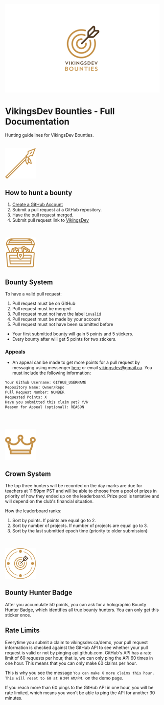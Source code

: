 <a href="https://vikingsdev.ca/bounties">![](bounties-bg.png)</a>
# VikingsDev Bounties - Full Documentation
Hunting guidelines for VikingsDev Bounties.
<br><br><br>
<img src="003-spear.svg" width="100px"/>

## How to hunt a bounty
1. [Create a GitHub Account](https://github.com/join)
2. Submit a pull request at a GitHub repository.
3. Have the pull request merged.
4. Submit pull request link to [VikingsDev](https://vikingsdev.ca/demo)
<br><br><br>
<img src="004-treasure.svg" width="100px"/>

## Bounty System

To have a valid pull request:
1. Pull request must be on GitHub
2. Pull request must be merged
3. Pull request must not have the label `invalid`
4. Pull request must be made by your account
5. Pull request must not have been submitted before

- Your first submitted bounty will gain 5 points and 5 stickers.
- Every bounty after will get 5 points for two stickers.
### Appeals
- An appeal can be made to get more points for a pull request by messaging using messenger [here](https://m.me/join/AbZu1Gg5blkFvuSQ) or email vikingsdev@gmail.ca. You must include the following information:
```
Your Github Username: GITHUB_USERNAME
Repository Name: Owner/Repo
Pull Request Number: NUMBER
Requested Points: X
Have you submitted this claim yet? Y/N
Reason for Appeal (optional): REASON
```
<br><br><br>
<img src="crown.svg" width="100px"/>

## Crown System

The top three hunters will be recorded on the day marks are due for teachers at 11:59pm PST and will be able to choose from a 
pool of prizes in priority of how they ended up on the leaderboard. Prize pool is tentative and will depend on the club's financial situation.

How the leaderboard ranks:
  1. Sort by points. If points are equal go to 2.
  2. Sort by number of projects. If number of projects are equal go to 3.
  3. Sort by the last submitted epoch time (priority to older submission)
<br><br><br>
<img src="bountybadge.svg" width="100px"/>

## Bounty Hunter Badge

After you accumulate 50 points, you can ask for a holographic Bounty Hunter Badge, which identifies all true bounty hunters. You can only get this sticker once.

## Rate Limits

Everytime you submit a claim to vikingsdev.ca/demo, your pull request information is checked against the GitHub API to see whether your pull request is valid or not by pinging api.github.com. GitHub's API has a rate limit of 60 requests per hour, that is, we can only ping the API 60 times in one hour. This means that you can only make 60 claims per hour.

This is why you see the message `You can make X more claims this hour. This will reset to 60 at H:MM AM/PM.` on the demo page. 

If you reach more than 60 pings to the GitHub API in one hour, you will be rate limited, which means you won't be able to ping the API for another 30 minutes. 

